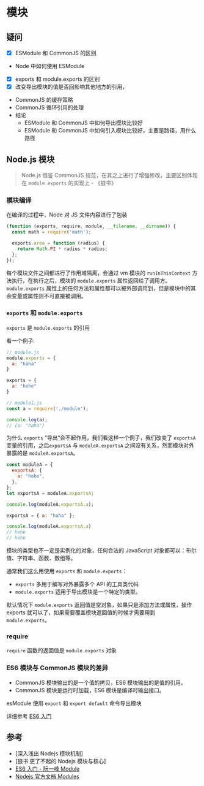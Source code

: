 # 模块

## 疑问

- [x] ESModule 和 CommonJS 的区别
- Node 中如何使用 ESModule
- [x] exports 和 module.exports 的区别
- [x] 改变导出模块的值是否回影响其他地方的引用，
- CommonJS 的缓存策略
- CommonJS 循环引用的处理
- 结论
  - ESModule 和 CommonJS 中如何导出模块比较好
  - ESModule 和 CommonJS 中如何引入模块比较好，主要是路径，用什么路径

## Node.js 模块

> Node.js 借鉴 CommonJS 规范，在其之上进行了增强修改，主要区别体现在 `module.exports` 的实现上 - 《狼书》

### 模块编译

在编译的过程中，Node 对 JS 文件内容进行了包装

```js
(function (exports, require, module, __filename, __dirname)) {
  const math = require('math');

  exports.area = function (radius) {
    return Math.PI * radius * radius;
  };
});
```

每个模块文件之间都进行了作用域隔离，会通过 vm 模块的 `runInThisContext` 方法执行，在执行之后，模块的 `module.exports` 属性返回给了调用方。`module.exports` 属性上的任何方法和属性都可以被外部调用到，但是模块中的其余变量或属性则不可直接被调用。

### `exports` 和 `module.exports`

`exports` 是 `module.exports` 的引用

看一个例子:

```js
// module.js
module.exports = {
  a: "haha"
}

exports = {
  a: "hehe"
}

// module1.js
const a = require('./module');

console.log(a);
// {a: "haha"}
```

为什么 `exports` “导出”会不起作用，我们看这样一个例子，我们改变了 `exportsA` 变量的引用，之后`exportsA` 与 `moduleA.exportsA` 之间没有关系，然而模块对外暴露的是 `moduleA.exportsA`。

```js
const moduleA = {
  exportsA: {
    a: "hehe",
  },
};
let exportsA = moduleA.exportsA;

console.log(moduleA.exportsA.a);

exportsA = { a: "haha" };

console.log(moduleA.exportsA.a)
// hehe
// hehe
```

模块的类型也不一定是实例化的对象，任何合法的 JavaScript 对象都可以：布尔值、字符串、函数、数组等。

通常我们这么用使用 `exports` 和 `module.exports`：

- `exports` 多用于编写对外暴露多个 API 的工具类代码
- `module.exports` 适用于导出模块是一个特定的类型。

默认情况下 `module.exports` 返回值是空对象，如果只是添加方法或属性，操作 exports 就可以了，如果需要覆盖模块返回值的时候才需要用到 `module.exports`。

### require

`require` 函数的返回值是 `module.exports` 对象

### ES6 模块与 CommonJS 模块的差异

- CommonJS 模块输出的是一个值的拷贝，ES6 模块输出的是值的引用。
- CommonJS 模块是运行时加载，ES6 模块是编译时输出接口。

esModule 使用 `export` 和 `export default` 命令导出模块

详细参考 [ES6 入门](https://es6.ruanyifeng.com/#docs/module-loader#ES6-%E6%A8%A1%E5%9D%97%E4%B8%8E-CommonJS-%E6%A8%A1%E5%9D%97%E7%9A%84%E5%B7%AE%E5%BC%82)

## 参考

- [深入浅出 Nodejs 模块机制]
- [狼书 更了不起的 Nodejs 模块与核心]
- [ES6 入门 - 阮一峰 Module](https://es6.ruanyifeng.com/#docs/module)
- [Nodejs 官方文档 Modules](https://nodejs.org/dist/latest-v12.x/docs/api/modules.html)
